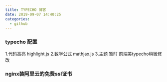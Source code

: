 ```yaml
---
title: TYPECHO 博客 
date: 2019-09-07 14:40:25
categories:
  - github
---
```



### typecho 配置
1.代码高亮 highlight.js
2.数学公式 mathjax.js
3.主题 暂时 前端美typecho稍微修改


### nginx装阿里云的免费ssl证书
